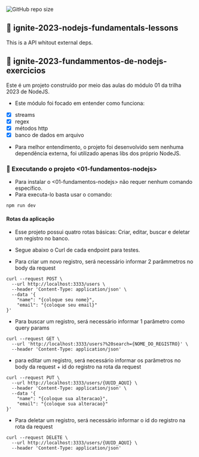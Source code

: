 ![GitHub repo size](https://img.shields.io/github/repo-size/HallefHLVieira/ignite-2023-nodejs-fundamentals-lessons)

## 📝 ignite-2023-nodejs-fundamentals-lessons
This is a API whitout external deps.

## 📝 ignite-2023-fundammentos-de-nodejs-exercicios

Este é um projeto construído por meio das aulas do módulo 01 da trilha 2023 de NodeJS.

- Este módulo foi focado em entender como funciona:
- [x] streams
- [x] regex
- [x] métodos http
- [x] banco de dados em arquivo

- Para melhor entendimento, o projeto foi desenvolvido sem nenhuma dependẽncia externa, foi utilizado apenas libs dos próprio NodeJS.

### 🚀 Executando o projeto <01-fundamentos-nodejs>

- Para instalar o <01-fundamentos-nodejs> não requer nenhum comando específico.
- Para executa-lo basta usar o comando: 
```
npm run dev
```

#### Rotas da aplicação

- Esse projeto possui quatro rotas básicas: Criar, editar, buscar e deletar um registro no banco.
- Segue abaixo o Curl de cada endpoint para testes.

- Para criar um novo registro, será necessário informar 2 parâmmetros no body da request
```
curl --request POST \
  --url http://localhost:3333/users \
  --header 'Content-Type: application/json' \
  --data '{
	"name": "{coloque seu nome}",
	"email": "{coloque seu email}"
}'
```

- Para buscar um registro, será necessário informar 1 parâmetro como query params
``` 
curl --request GET \
  --url 'http://localhost:3333/users?%20search={NOME_DO_REGISTRO}' \
  --header 'Content-Type: application/json'
```

- para editar um registro, será necessário informar os parâmetros no body da request + id do registro na rota da request
```
curl --request PUT \
  --url http://localhost:3333/users/{UUID_AQUI} \
  --header 'Content-Type: application/json' \
  --data '{
	"name": "{coloque sua alteracao}",
	"email": "{coloque sua alteracao}"
}'
```
- Para deletar um registro, será necessário informar o id do registro na rota da request
```
curl --request DELETE \
  --url http://localhost:3333/users/{UUID_AQUI} \
  --header 'Content-Type: application/json'
```